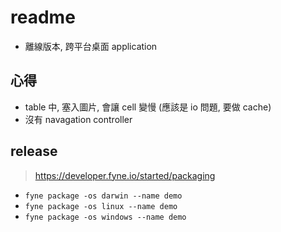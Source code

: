 # readme

- 離線版本, 跨平台桌面 application

## 心得
- table 中, 塞入圖片, 會讓 cell 變慢 (應該是 io 問題, 要做 cache)
- 沒有 navagation controller

## release
> https://developer.fyne.io/started/packaging

- `fyne package -os darwin --name demo`
- `fyne package -os linux --name demo`
- `fyne package -os windows --name demo`